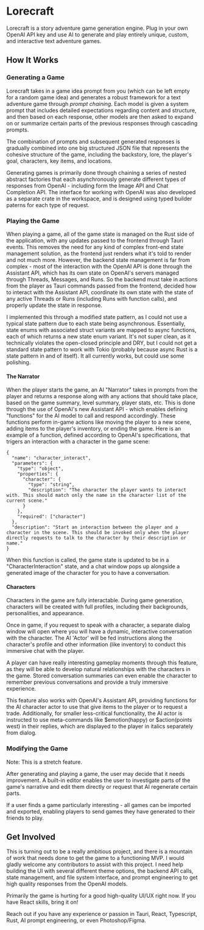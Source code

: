 # Lorecraft

Lorecraft is a story adventure game generation engine. Plug in your own OpenAI API key and use AI to generate and play entirely unique, custom, and interactive text adventure games.

## How It Works

### Generating a Game

Lorecraft takes in a game idea prompt from you (which can be left empty for a random game idea) and generates a robust framework for a text adventure game through _prompt chaining_. Each model is given a system prompt that includes detailed expectations regarding content and structure, and then based on each response, other models are then asked to expand on or summarize certain parts of the previous responses through cascading prompts. 

The combination of prompts and subsequent generated responses is gradually combined into one big structured JSON file that represents the cohesive structure of the game, including the backstory, lore, the player's goal, characters, key items, and locations.

Generating games is primarily done through chaining a series of nested abstract factories that each asynchronously generate different types of responses from OpenAI - including form the Image API and Chat Completion API. The interface for working with OpenAI was also developed as a separate crate in the workspace, and is designed using typed builder paterns for each type of request.

### Playing the Game

When playing a game, all of the game state is managed on the Rust side of the application, with any updates passed to the frontend through Tauri events. This removes the need for any kind of complex front-end state management solution, as the frontend just renders what it's told to render and not much more. However, the backend state management is far from complex - most of the interaction with the OpenAI API is done through the Assistant API, which has its own state on OpenAI's servers managed through Threads, Messages, and Runs. So the backend must take in actions from the player as Tauri commands passed from the frontend, decided how to interact with the Assistant API, coordinate its own state with the state of any active Threads or Runs (including Runs with function calls), and properly update the state in response. 

I implemented this through a modified state pattern, as I could not use a typical state pattern due to each state being asynchronous. Essentially, state enums with associated struct variants are mapped to async functions, each of which returns a new state enum variant. It's not super clean, as it technically violates the open-closed principle and DRY, but I could not get a standard state pattern to work with Tokio (probably because async Rust is a state pattern in and of itself). It all currently works, but could use some polishing.

#### The Narrator

When the player starts the game, an AI "Narrator" takes in prompts from the player and returns a response along with any actions that should take place, based on the game summary, level summary, player stats, etc. This is done through the use of OpenAI's new Assistant API - which enables defining "functions" for the AI model to call and respond accordingly. These functions perform in-game actions like moving the player to a new scene, adding items to the player's inventory, or ending the game. Here is an example of a function, defined according to OpenAI's specifications, that trigers an interaction with a character in the game scene:

```
{
  "name": "character_interact",
  "parameters": {
    "type": "object",
    "properties": {
      "character": {
        "type": "string",
        "description": "The character the player wants to interact with. This should match only the name in the character list of the current scene."
      }
    },
    "required": ["character"]
  },
  "description": "Start an interaction between the player and a character in the scene. This should be invoked only when the player directly requests to talk to the character by their description or name."
}
```

When this function is called, the game state is updated to be in a "CharacterInteraction" state, and a chat window pops up alongside a generated image of the character for you to have a conversation.

#### Characters

Characters in the game are fully interactable. During game generation, characters will be created with full profiles, including their backgrounds, personalities, and appearance. 

Once in game, if you request to speak with a character, a separate dialog window will open where you will have a dynamic, interactive conversation with the character. The AI 'Actor' will be fed instructions along the character's profile and other information (like inventory) to conduct this immersive chat with the player.

A player can have really interesting gameplay moments through this feature, as they will be able to develop natural relationships with the characters in the game. Stored conversation summaries can even enable the character to remember previous conversations and provide a truly immersive experience.

This feature also works with OpenAI's Assistant API, providing functions for the AI character actor to use that give items to the player or to request a trade. Additionally, for smaller less-critical functionality, the AI actor is instructed to use meta-commands like $emotion(happy) or $action(points west) in their replies, which are displayed to the player in italics separately from dialog.

### Modifying the Game

Note: This is a stretch feature.

After generating and playing a game, the user may decide that it needs improvement. A built-in editor enables the user to investigate parts of the game's narrative and edit them directly or request that AI regenerate certain parts.

If a user finds a game particularly interesting - all games can be imported and exported, enabling players to send games they have generated to their friends to play.

## Get Involved

This is turning out to be a really ambitious project, and there is a mountain of work that needs done to get the game to a functioning MVP. I would gladly welcome any contributors to assist with this project. I need help building the UI with several different theme options, the backend API calls, state management, and file system interface, and prompt engineering to get high quality responses from the OpenAI models. 

Primarily the game is hurting for a good high-quality UI/UX right now. If you have React skills, bring it on!

Reach out if you have any experience or passion in Tauri, React, Typescript, Rust, AI prompt engineering, or even Photoshop/Figma.
